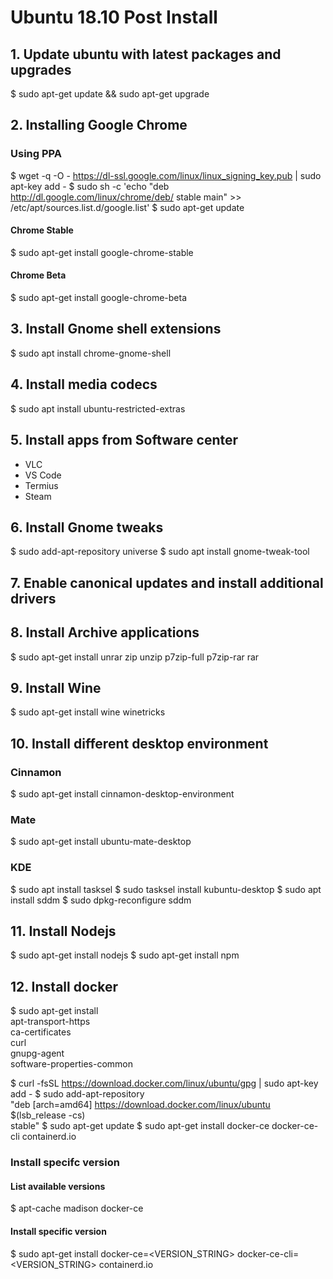 # Ubuntu 18.10 Post Install

## 1. Update ubuntu with latest packages and upgrades
$ sudo apt-get update && sudo apt-get upgrade

## 2. Installing Google Chrome
### Using PPA

$ wget -q -O - https://dl-ssl.google.com/linux/linux_signing_key.pub | sudo apt-key add -
$ sudo sh -c 'echo "deb http://dl.google.com/linux/chrome/deb/ stable main" >> /etc/apt/sources.list.d/google.list'
$ sudo apt-get update

#### Chrome Stable
$ sudo apt-get install google-chrome-stable
#### Chrome Beta
$ sudo apt-get install google-chrome-beta

## 3. Install Gnome shell extensions
$ sudo apt install chrome-gnome-shell

## 4. Install media codecs
$ sudo apt install ubuntu-restricted-extras

## 5. Install apps from Software center
- VLC
- VS Code
- Termius
- Steam

## 6. Install Gnome tweaks
$ sudo add-apt-repository universe
$ sudo apt install gnome-tweak-tool

## 7. Enable canonical updates and install additional drivers

## 8. Install Archive applications
$ sudo apt-get install unrar zip unzip p7zip-full p7zip-rar rar

## 9. Install Wine
$ sudo apt-get install wine winetricks

## 10. Install different desktop environment
### Cinnamon
$ sudo apt-get install cinnamon-desktop-environment
### Mate
$ sudo apt-get install ubuntu-mate-desktop
### KDE
$ sudo apt install tasksel
$ sudo tasksel install kubuntu-desktop
$ sudo apt install sddm
$ sudo dpkg-reconfigure sddm

## 11. Install Nodejs
$ sudo apt-get install nodejs
$ sudo apt-get install npm

## 12. Install docker
$ sudo apt-get install \
    apt-transport-https \
    ca-certificates \
    curl \
    gnupg-agent \
    software-properties-common
    
$ curl -fsSL https://download.docker.com/linux/ubuntu/gpg | sudo apt-key add -
$ sudo add-apt-repository \
     "deb [arch=amd64] https://download.docker.com/linux/ubuntu \
     $(lsb_release -cs) \
     stable"
$ sudo apt-get update
$ sudo apt-get install docker-ce docker-ce-cli containerd.io
### Install specifc version
#### List available versions
$ apt-cache madison docker-ce
#### Install specific version
$ sudo apt-get install docker-ce=<VERSION_STRING> docker-ce-cli=<VERSION_STRING> containerd.io
